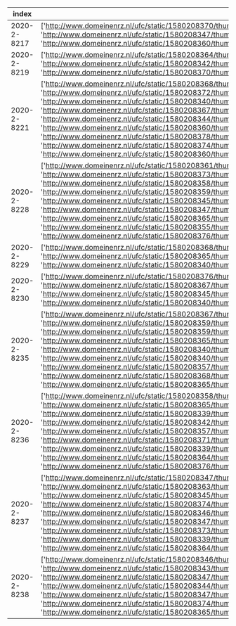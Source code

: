 index|image_urls|brand|model|model_specification|color|age|body_type|convertible|number_of_doors|length|height|width|wheelbase|foreign_registration|registration_number|taxi
-----|-----|-----|-----|-----|-----|-----|-----|-----|-----|-----|-----|-----|-----|-----|-----|-----
2020-2-8217|['http://www.domeinenrz.nl/ufc/static/1580208370/thumb/domeinenrz_sites/c549768bfaa5de29d622b51df5ffe6fe/1024/768/image.jpg', 'http://www.domeinenrz.nl/ufc/static/1580208347/thumb/domeinenrz_sites/42526a7723d5a394afc5734dad6be91e/1024/768/image.jpg', 'http://www.domeinenrz.nl/ufc/static/1580208360/thumb/domeinenrz_sites/73b61023e9b9e814c902d8b62f0c5567/1024/768/image.jpg']|VOLVO|s70|2.5 aut.|GRIJS|8053.0|sedan|False|4|4722.0|1403.0|1761.0|2664.0||ST-BV-10|False
2020-2-8219|['http://www.domeinenrz.nl/ufc/static/1580208364/thumb/domeinenrz_sites/97b28e2eb444952a19119b3f6204b1c4/1024/768/image.jpg', 'http://www.domeinenrz.nl/ufc/static/1580208342/thumb/domeinenrz_sites/1783492fb01823b71e7bfeb7fbf68104/1024/768/image.jpg', 'http://www.domeinenrz.nl/ufc/static/1580208370/thumb/domeinenrz_sites/c490f0e35f3c18db268940cdb522c58f/1024/768/image.jpg']|VOLKSWAGEN|passat|variant 4motion tdi 10|GRIJS|5084.0|stationwagen|False|4|4870.0|1537.0|1820.0|2709.0||26-SL-GN|False
2020-2-8221|['http://www.domeinenrz.nl/ufc/static/1580208368/thumb/domeinenrz_sites/b5c45932f107acf386ed43ef7b1ea74c/1024/768/image.jpg', 'http://www.domeinenrz.nl/ufc/static/1580208372/thumb/domeinenrz_sites/d298d8e20b3c7db65f923e2b6cc8ef1e/1024/768/image.jpg', 'http://www.domeinenrz.nl/ufc/static/1580208340/thumb/domeinenrz_sites/09ca100035b7d97716e4bdb5e3bcb24d/1024/768/image.jpg', 'http://www.domeinenrz.nl/ufc/static/1580208367/thumb/domeinenrz_sites/a90c31fcc68bbea584f7986aa0853ea9/1024/768/image.jpg', 'http://www.domeinenrz.nl/ufc/static/1580208344/thumb/domeinenrz_sites/306019fa214dd4246d7de371c268e60a/1024/768/image.jpg', 'http://www.domeinenrz.nl/ufc/static/1580208360/thumb/domeinenrz_sites/732af2f4e316fa87ad276ea157f0a0d6/1024/768/image.jpg', 'http://www.domeinenrz.nl/ufc/static/1580208378/thumb/domeinenrz_sites/fbba2b3bbb4d9389dcfe45ff97796f8c/1024/768/image.jpg', 'http://www.domeinenrz.nl/ufc/static/1580208374/thumb/domeinenrz_sites/e28cfc02b24db95d1a4f388248305673/1024/768/image.jpg', 'http://www.domeinenrz.nl/ufc/static/1580208360/thumb/domeinenrz_sites/736cf041c8b1269f5ac3fc71d463b924/1024/768/image.jpg']|MERCEDES-BENZ|v220 cdi|mpv|GEEL|6702.0|mpv|False|-1|4780.0|1890.0|1880.0|3000.0||16-GP-TR|False
2020-2-8228|['http://www.domeinenrz.nl/ufc/static/1580208361/thumb/domeinenrz_sites/78645802420e88fa9d3b65f1e326b3d3/1024/768/image.jpg', 'http://www.domeinenrz.nl/ufc/static/1580208373/thumb/domeinenrz_sites/df1980b248b923568042cbfac9542820/1024/768/image.jpg', 'http://www.domeinenrz.nl/ufc/static/1580208358/thumb/domeinenrz_sites/5f6ca0daa50d4fab7811317f5227c300/1024/768/image.jpg', 'http://www.domeinenrz.nl/ufc/static/1580208359/thumb/domeinenrz_sites/6eb781ec40f61c8468d0466f6fed54e5/1024/768/image.jpg', 'http://www.domeinenrz.nl/ufc/static/1580208345/thumb/domeinenrz_sites/35d11eefb8cdd35c787bba112542aad1/1024/768/image.jpg', 'http://www.domeinenrz.nl/ufc/static/1580208347/thumb/domeinenrz_sites/46dcc42daad9744f838f205fd55d2871/1024/768/image.jpg', 'http://www.domeinenrz.nl/ufc/static/1580208365/thumb/domeinenrz_sites/9d3b5727cf8e658611f2e04921b49671/1024/768/image.jpg', 'http://www.domeinenrz.nl/ufc/static/1580208355/thumb/domeinenrz_sites/4b881d86cba55c3672a32386b23d4997/1024/768/image.jpg', 'http://www.domeinenrz.nl/ufc/static/1580208376/thumb/domeinenrz_sites/f8519de58439d282d7a778b9d493bc06/1024/768/image.jpg']|ALFA ROMEO|159sportwagon|||4854.0||False|-1|||||Belgisch||
2020-2-8229|['http://www.domeinenrz.nl/ufc/static/1580208368/thumb/domeinenrz_sites/b5334dd5bc5e205190f6e8d52ff12f5b/1024/768/image.jpg', 'http://www.domeinenrz.nl/ufc/static/1580208365/thumb/domeinenrz_sites/998bc9bbeca62f67896a880129834731/1024/768/image.jpg', 'http://www.domeinenrz.nl/ufc/static/1580208340/thumb/domeinenrz_sites/09070066437f36696336fc1894426794/1024/768/image.jpg']|MAZDA|6 ts2 d|||4065.0||False|-1|||||Brits||
2020-2-8230|['http://www.domeinenrz.nl/ufc/static/1580208376/thumb/domeinenrz_sites/f5950ce0c0a203dde8428faaa36fef06/1024/768/image.jpg', 'http://www.domeinenrz.nl/ufc/static/1580208367/thumb/domeinenrz_sites/a6f296d3d2299ceecf72cb3c7522d3c8/1024/768/image.jpg', 'http://www.domeinenrz.nl/ufc/static/1580208345/thumb/domeinenrz_sites/38aa022a3f827a6df8e01f6386d1bd38/1024/768/image.jpg', 'http://www.domeinenrz.nl/ufc/static/1580208340/thumb/domeinenrz_sites/05df355d0062fd7a975d1bf4fa289c81/1024/768/image.jpg']|RENAULT|megane|||3958.0||False|-1|||||Belgisch||
2020-2-8235|['http://www.domeinenrz.nl/ufc/static/1580208367/thumb/domeinenrz_sites/aca1d46c819d6ff378eb93a0600f6f28/1024/768/image.jpg', 'http://www.domeinenrz.nl/ufc/static/1580208359/thumb/domeinenrz_sites/6dc0f6af47c995ea60ddce6e948b9321/1024/768/image.jpg', 'http://www.domeinenrz.nl/ufc/static/1580208359/thumb/domeinenrz_sites/6b1a7e8a89d82c1e8588d4886db6e45a/1024/768/image.jpg', 'http://www.domeinenrz.nl/ufc/static/1580208365/thumb/domeinenrz_sites/99e88621f847c25e5dd3d9e3ff6b87b5/1024/768/image.jpg', 'http://www.domeinenrz.nl/ufc/static/1580208340/thumb/domeinenrz_sites/0718ea40e099eb134b89621745f10aa0/1024/768/image.jpg', 'http://www.domeinenrz.nl/ufc/static/1580208340/thumb/domeinenrz_sites/06705e06dcbc6b46a4d474098de7d1ed/1024/768/image.jpg', 'http://www.domeinenrz.nl/ufc/static/1580208357/thumb/domeinenrz_sites/58c3b4cb3a85f6b5806292d995c19e4b/1024/768/image.jpg', 'http://www.domeinenrz.nl/ufc/static/1580208368/thumb/domeinenrz_sites/b63f84df4a41e16b5d1d1c0ab0aad5ea/1024/768/image.jpg', 'http://www.domeinenrz.nl/ufc/static/1580208365/thumb/domeinenrz_sites/9e78cdfd8f5d4fb23647bdea611086f2/1024/768/image.jpg']|VOLKSWAGEN|golf|tdi 103 kw aut|ZWART|5590.0|hatchback|False|4|4304.0|1505.0|1759.0|2575.0||63-PP-KT|False
2020-2-8236|['http://www.domeinenrz.nl/ufc/static/1580208358/thumb/domeinenrz_sites/5eff16d55b3dc529447d026f6585c705/1024/768/image.jpg', 'http://www.domeinenrz.nl/ufc/static/1580208365/thumb/domeinenrz_sites/99498956d6bdbfbaa4d4158ce897256f/1024/768/image.jpg', 'http://www.domeinenrz.nl/ufc/static/1580208339/thumb/domeinenrz_sites/0551920be67284b1559227501ecefd50/1024/768/image.jpg', 'http://www.domeinenrz.nl/ufc/static/1580208342/thumb/domeinenrz_sites/1bff2056e4216b89a47798d8daf064ff/1024/768/image.jpg', 'http://www.domeinenrz.nl/ufc/static/1580208357/thumb/domeinenrz_sites/5b3a27061e63df0e5b480c355ea39d8f/1024/768/image.jpg', 'http://www.domeinenrz.nl/ufc/static/1580208371/thumb/domeinenrz_sites/ca3a5caf7c82c61e51d994678c9ef37d/1024/768/image.jpg', 'http://www.domeinenrz.nl/ufc/static/1580208339/thumb/domeinenrz_sites/016b30ab31e2331a05946890431f39b0/1024/768/image.jpg', 'http://www.domeinenrz.nl/ufc/static/1580208364/thumb/domeinenrz_sites/9548d9d64801db002211a26b94b26b1e/1024/768/image.jpg', 'http://www.domeinenrz.nl/ufc/static/1580208376/thumb/domeinenrz_sites/f251f16e3e9e2e30572720e6ba475444/1024/768/image.jpg']|AUDI|8d audi a4|avant 20v 9|BLAUW|7892.0|stationwagen|False|4|4581.0|1439.0|1733.0|2603.0||95-LB-DH|False
2020-2-8237|['http://www.domeinenrz.nl/ufc/static/1580208347/thumb/domeinenrz_sites/44a22d92c9ae09397cced3df89e5b321/1024/768/image.jpg', 'http://www.domeinenrz.nl/ufc/static/1580208363/thumb/domeinenrz_sites/8dd3dbb06f631594f6530f6cb41c54cc/1024/768/image.jpg', 'http://www.domeinenrz.nl/ufc/static/1580208345/thumb/domeinenrz_sites/3549d00e50d5f7940ed2d8f9e0a21a60/1024/768/image.jpg', 'http://www.domeinenrz.nl/ufc/static/1580208374/thumb/domeinenrz_sites/e7fa4382e321573e435bba3824c0fce7/1024/768/image.jpg', 'http://www.domeinenrz.nl/ufc/static/1580208346/thumb/domeinenrz_sites/3b8bd4d4d46af7fd889faa5688c77e89/1024/768/image.jpg', 'http://www.domeinenrz.nl/ufc/static/1580208347/thumb/domeinenrz_sites/4224d76ea6c17563780e9a195ad69174/1024/768/image.jpg', 'http://www.domeinenrz.nl/ufc/static/1580208373/thumb/domeinenrz_sites/da011d919f2891099c1a0cb55de428d7/1024/768/image.jpg', 'http://www.domeinenrz.nl/ufc/static/1580208339/thumb/domeinenrz_sites/0276969795ef0c1833cb79dba94f42d0/1024/768/image.jpg', 'http://www.domeinenrz.nl/ufc/static/1580208364/thumb/domeinenrz_sites/9694efc6f8f73bbc47d098bf50cbea60/1024/768/image.jpg']|CITROËN|c3||GRIJS|2772.0|hatchback|False|4|3941.0|1538.0|1728.0|2451.0||85-XPF-4|False
2020-2-8238|['http://www.domeinenrz.nl/ufc/static/1580208346/thumb/domeinenrz_sites/4145dd917291494c55caf4669d87af33/1024/768/image.jpg', 'http://www.domeinenrz.nl/ufc/static/1580208343/thumb/domeinenrz_sites/242162c7262cd73771091c46af4ff87a/1024/768/image.jpg', 'http://www.domeinenrz.nl/ufc/static/1580208347/thumb/domeinenrz_sites/4740d0d343cf295fd3fdc13afc5f0fe6/1024/768/image.jpg', 'http://www.domeinenrz.nl/ufc/static/1580208344/thumb/domeinenrz_sites/2d98a1e3c28bf15539d9599db46c383c/1024/768/image.jpg', 'http://www.domeinenrz.nl/ufc/static/1580208347/thumb/domeinenrz_sites/4302af8ec1d5b1df0cb0b59f7849f4a8/1024/768/image.jpg', 'http://www.domeinenrz.nl/ufc/static/1580208374/thumb/domeinenrz_sites/e1880bab163641d2f6a3baf2d9ab742c/1024/768/image.jpg', 'http://www.domeinenrz.nl/ufc/static/1580208365/thumb/domeinenrz_sites/a0163434a2e3db38366292941aee0a40/1024/768/image.jpg']|AUDI|a4|avant v6 tdi 120 kw a|GRIJS|5708.0|stationwagen|False|4|4654.0|1453.0|1766.0|2658.0||23-PG-HX|False
